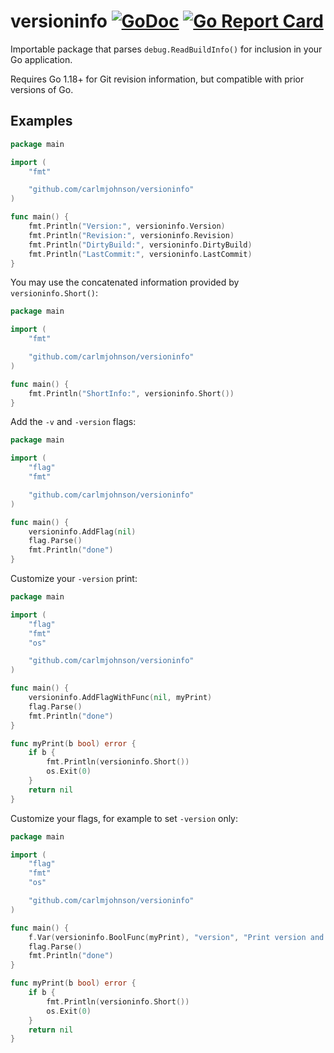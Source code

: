 # versioninfo [![GoDoc](https://godoc.org/github.com/carlmjohnson/versioninfo?status.svg)](https://godoc.org/github.com/carlmjohnson/versioninfo) [![Go Report Card](https://goreportcard.com/badge/github.com/carlmjohnson/versioninfo)](https://goreportcard.com/report/github.com/carlmjohnson/versioninfo)

Importable package that parses `debug.ReadBuildInfo()` for inclusion in your Go application.

Requires Go 1.18+ for Git revision information, but compatible with prior versions of Go.

## Examples

```go
package main

import (
    "fmt"

    "github.com/carlmjohnson/versioninfo"
)

func main() {
    fmt.Println("Version:", versioninfo.Version)
    fmt.Println("Revision:", versioninfo.Revision)
    fmt.Println("DirtyBuild:", versioninfo.DirtyBuild)
    fmt.Println("LastCommit:", versioninfo.LastCommit)
}
```

You may use the concatenated information provided by `versioninfo.Short()`:

```go
package main

import (
    "fmt"

    "github.com/carlmjohnson/versioninfo"
)

func main() {
    fmt.Println("ShortInfo:", versioninfo.Short())
}
```

Add the `-v` and `-version` flags:

```go
package main

import (
    "flag"
    "fmt"

    "github.com/carlmjohnson/versioninfo"
)

func main() {
    versioninfo.AddFlag(nil)
    flag.Parse()
    fmt.Println("done")
}
```

Customize your `-version` print:

```go
package main

import (
    "flag"
    "fmt"
    "os"

    "github.com/carlmjohnson/versioninfo"
)

func main() {
    versioninfo.AddFlagWithFunc(nil, myPrint)
    flag.Parse()
    fmt.Println("done")
}

func myPrint(b bool) error {
    if b {
        fmt.Println(versioninfo.Short())
        os.Exit(0)
    }
    return nil
}
```

Customize your flags, for example to set `-version` only:

```go
package main

import (
    "flag"
    "fmt"
    "os"

    "github.com/carlmjohnson/versioninfo"
)

func main() {
    f.Var(versioninfo.BoolFunc(myPrint), "version", "Print version and exit")
    flag.Parse()
    fmt.Println("done")
}

func myPrint(b bool) error {
    if b {
        fmt.Println(versioninfo.Short())
        os.Exit(0)
    }
    return nil
}
```
